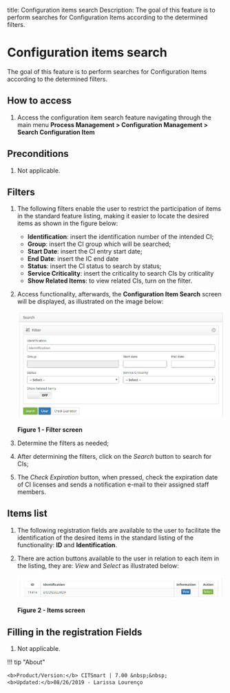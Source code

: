 title: Configuration items search
Description: The goal of this feature is to perform searches for Configuration Items according to the determined filters.
# Configuration items search

The goal of this feature is to perform searches for Configuration Items according to the determined filters.

How to access
----------------

1. Access the configuration item search feature navigating through the main menu 
**Process Management > Configuration Management > Search Configuration Item**

Preconditions
---------------

1. Not applicable.

Filters
---------

1. The following filters enable the user to restrict the participation of items in the standard feature listing, making it easier 
to locate the desired items as shown in the figure below:

    - **Identification**: insert the identification number of the intended CI;
    - **Group**: insert the CI group which will be searched;
    - **Start Date**: insert the CI entry start date;
    - **End Date**: insert the IC end date
    - **Status**: insert the CI status to search by status;
    - **Service Criticality**: insert the criticality to search CIs by criticality
    - **Show Related Items**: to view related CIs, turn on the filter.
    
2. Access functionality, afterwards, the **Configuration Item Search** screen will be displayed, as illustrated on the image below:

    ![Filters](images/search.img1.jpg)
    
    **Figure 1 - Filter screen**
    
3. Determine the filters as needed;

4. After determining the filters, click on the *Search* button to search for CIs;

5. The *Check Expiration* button, when pressed, check the expiration date of CI licenses and sends a notification e-mail to their 
assigned staff members.

Items list
-------------------

1. The following registration fields are available to the user to facilitate the identification of the desired items in the 
standard listing of the functionality: **ID** and **Identification**.

2. There are action buttons available to the user in relation to each item in the listing, they are: *View* and *Select* as 
illustrated below:  

    ![Listing](images/search.img2.jpg)
    
    **Figure 2 - Items screen**
    
Filling in the registration Fields
-----------------------------------

1. Not applicable.

!!! tip "About"

    <b>Product/Version:</b> CITSmart | 7.00 &nbsp;&nbsp;
    <b>Updated:</b>08/26/2019 - Larissa Lourenço
